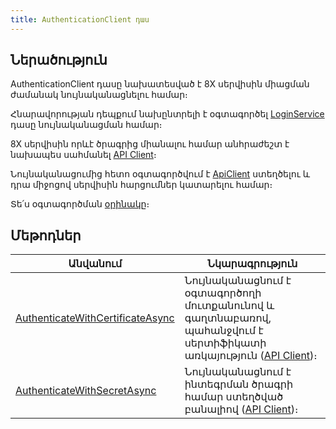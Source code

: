 ```yaml
---
title: AuthenticationClient դաս
---
```


## Ներածություն

AuthenticationClient դասը նախատեսված է 8X սերվիսին միացման ժամանակ նույնականացնելու համար։ 

Հնարավորության դեպքում նախընտրելի է օգտագործել [LoginService](LoginService.md) դասը նույնականացման համար։

8X սերվիսին որևէ ծրագրից միանալու համար անհրաժեշտ է նախապես սահմանել [API Client](../api_client.md)։

Նույնականացումից հետո օգտագործվում է [ApiClient](../types/ApiClient.md) ստեղծելու և դրա միջոցով սերվիսին հարցումներ կատարելու համար։

Տե՛ս օգտագործման [օրինակը](../examples/AuthenticationClient.md)։

## Մեթոդներ

| Անվանում | Նկարագրություն |
|----------|----------------|
| [AuthenticateWithCertificateAsync](AuthenticationClient/AuthenticateWithCertificateAsync.md) | Նույնականացնում է օգտագործողի մուտքանունով և գաղտնաբառով, պահանջվում է սերտիֆիկատի առկայություն ([API Client](../api_client.md))։ |
| [AuthenticateWithSecretAsync](AuthenticationClient/AuthenticateWithSecretAsync.md) | Նույնականացնում է ինտեգրման ծրագրի համար ստեղծված բանալիով ([API Client](../api_client.md))։ |
